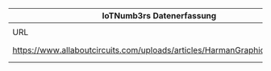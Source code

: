 |IoTNumb3rs Datenerfassung|||||||||||
| ---- | ---- | ---- | ---- | ---- | ---- | ---- | ---- | ---- | ---- | ---- |
||||||||||||
|URL|home_url|filename|device_class|device_count|market_class|market_volume|prognosis_year|publication_year|authorship_class|Dropbox folder|
|https://www.allaboutcircuits.com/uploads/articles/HarmanGraphic_FINAL.jpg|https://sosteneslekule.blogspot.com/2017/02/fastr-think-tank-focuses-on-future-of.html|file3_HarmanGraphic_FINAL.jpg||||||||JinlinHolic/20181118-0000|
